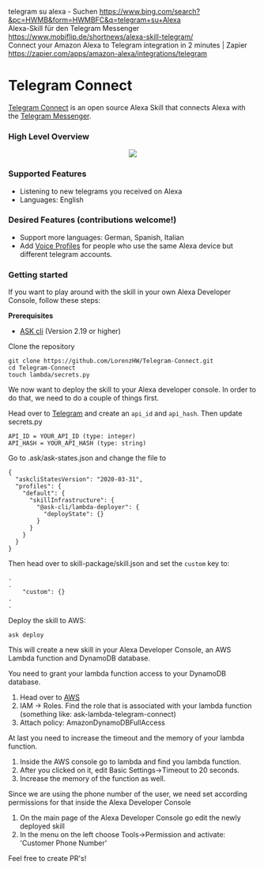 telegram su alexa - Suchen https://www.bing.com/search?&pc=HWMB&form=HWMBFC&q=telegram+su+Alexa  
Alexa-Skill für den Telegram Messenger https://www.mobiflip.de/shortnews/alexa-skill-telegram/  
Connect your Amazon Alexa to Telegram integration in 2 minutes | Zapier https://zapier.com/apps/amazon-alexa/integrations/telegram  


# Telegram Connect
[Telegram Connect](https://github.com/LorenzHW/Telegram-connect) is an open source  Alexa Skill that connects Alexa with the [Telegram Messenger](https://telegram.org/).

### High Level Overview
<p align="center">
  <img src="https://raw.githubusercontent.com/LorenzHW/Telegram-Connect/master/skill-package/assets/highlevel-overview.png"/>
</p>


### Supported Features
- Listening to new telegrams you received on Alexa
- Languages: English

### Desired Features (contributions welcome!)
- Support more languages: German, Spanish, Italian
- Add [Voice Profiles](https://developer.amazon.com/blogs/alexa/post/1ad16e9b-4f52-4e68-9187-ec2e93faae55/recognize-voices-and-personalize-your-skills)
for people who use the same Alexa device but different telegram accounts.

### Getting started  
If you want to play around with the skill in your own Alexa Developer Console, follow these steps:

**Prerequisites**  
- [ASK cli](https://developer.amazon.com/en-US/docs/alexa/smapi/quick-start-alexa-skills-kit-command-line-interface.html) (Version 2.19 or higher)

Clone the repository
```
git clone https://github.com/LorenzHW/Telegram-Connect.git
cd Telegram-Connect
touch lambda/secrets.py
```
We now want to deploy the skill to your Alexa developer console. In order to do that, we need to do a couple of things first.


Head over to [Telegram](https://core.telegram.org/api/obtaining_api_id) and create an `api_id` and `api_hash`.
Then update secrets.py
```
API_ID = YOUR_API_ID (type: integer)
API_HASH = YOUR_API_HASH (type: string)
```

Go to .ask/ask-states.json and change the file to
```
{
  "askcliStatesVersion": "2020-03-31",
  "profiles": {
    "default": {
      "skillInfrastructure": {
        "@ask-cli/lambda-deployer": {
          "deployState": {}
        }
      }
    }
  }
}
```

Then head over to skill-package/skill.json and set the `custom` key to:
```
.
.
    "custom": {}
.
.

``` 

Deploy the skill to AWS:
```
ask deploy
```
This will create a new skill in your Alexa Developer Console, an AWS Lambda function and DynamoDB database.

You need to grant your lambda function access to your DynamoDB database. 
1. Head over to [AWS](https://aws.amazon.com/de/console/)
2. IAM -> Roles. Find the role that is associated with your lambda function (something like: ask-lambda-telegram-connect)
3. Attach policy: AmazonDynamoDBFullAccess

At last you need to increase the timeout and the memory of your lambda function.
1. Inside the AWS console go to lambda and find you lambda function.
2. After you clicked on it, edit Basic Settings->Timeout to 20 seconds.
3. Increase the memory of the function as well.

Since we are using the phone number of the user, we need set according permissions for that inside the Alexa Developer Console
1. On the main page of the Alexa Developer Console go edit the newly deployed skill
2. In the menu on the left choose Tools->Permission and activate: 'Customer Phone Number'


Feel free to create PR's!

